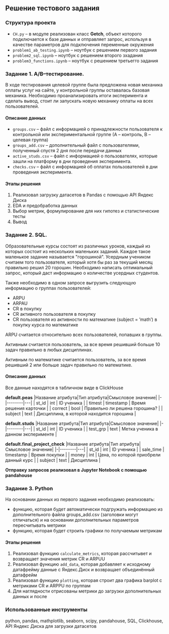 ## Решение тестового задания

### Структура проекта
- `CH.py` – в модуле реализован класс **Getch**, объект которого подключается к базе данных и отправляет запрос, используя в качестве параметров для подключения переменные окружения
- `problem1_ab_testing.ipynb` – ноутбук с решением первого задания
- `problem2_sql.ipynb` – ноутбук с решением второго зхадания
- `problem3_functions.ipynb` – ноутбук с решением третьегго задания

### Задание 1. A/B–тестирование.
В ходе тестирования целевой группе была предложена новая механика оплаты услуг на сайте, у контрольной группы оставалась базовая механика. Необходимо проанализировать итоги эксперимента и сделать вывод, стоит ли запускать новую механику оплаты на всех пользователей.
 
#### Описание данных  
  - `groups.csv` – файл с информацией о принадлежности пользователя к контрольной или экспериментальной группе (А – контроль, B – целевая группа)   
  - `groups_add.csv` – дополнительный файл с пользователями, полученный спустя 2 дня после передачи данных
  - `active_studs.csv` – файл с информацией о пользователях, которые зашли на платформу в дни проведения эксперимента. 
  - `checks.csv` – файл с информацией об оплатах пользователей в дни проведения эксперимента.

#### Этапы решения
1. Реализовал загрузку датасетов в Pandas с помощью API Яндекс Диска
2. EDA и предобработка данных
3. Выбор метрик, формулирование для них гипотез и статистические тесты
4. Вывод 

   
### Задание 2. SQL.
Образовательные курсы состоят из различных уроков, каждый из которых состоит из нескольких маленьких заданий. Каждое такое маленькое задание называется "горошиной". Усердным учеником считаем того пользователя, который хотя бы раз за текущий месяц правильно решил 20 горошин. Необходимо написать оптимальный запрос, который даст информацию о количестве усердных студентов.

Также необходимо в одном запросе выгрузить следующую информацию о группах пользователей:
- ARPU 
- ARPAU 
- CR в покупку 
- СR активного пользователя в покупку 
- CR пользователя из активности по математике (subject = ’math’) в покупку курса по математике

ARPU считается относительно всех пользователей, попавших в группы.

Активным считается пользователь, за все время решивший больше 10 задач правильно в любых дисциплинах.

Активным по математике считается пользователь, за все время решивший 2 или больше задач правильно по математике.

#### Описание данных
Все данные находятся в табличном виде в ClickHouse

 **default.peas**
|Название атрибута|Тип атрибута|Смысловое значение|
|-|--------|---|
| st_id | int | ID ученика |
| timest | timestamp | 	Время решения карточки |
| correct | bool | Правильно ли решена горошина? |
| subject | text | Дисциплина, в которой находится горошина |

**default.studs**
|Название атрибута|Тип атрибута|Смысловое значение|
|-|--------|---|
| st_id | int | ID ученика |
| test_grp | text | Метка ученика в данном эксперименте |

**default.final_project_check**
|Название атрибута|Тип атрибута|Смысловое значение|
|-|--------|---|
| st_id | int | ID ученика |
| sale_time | timestamp | Время покупки |
| money | int | Цена, по которой приобрели данный курс |
| subject | text | Дисциплина |

**Отправку запросов реализовал в Jupyter Notebook с помощью pandahouse**


### Задание 3. Python

На основании данных из первого задания необходимо реализовать:
- функцию, которая будет автоматически подгружать информацию из дополнительного файла groups_add.csv (заголовки могут отличаться) и на основании дополнительных параметров пересчитывать метрики
- функцию, которая будет строить графики по получаемым метрикам

#### Этапы решения
1. Реализовал функцию `calculate_metrics`, которая рассчитывет и возвращает значения метрик CR и ARPUU
2. Реализовал функцию `add_data`, которая добавляет к исходному датафрейму данные с Яндекс.Диск и возвращает объединённый датафрейм
3. Реализовал функцию `plotting`, которая строит два графика barplot с метриками CR и ARPPU по группам
4. Для наглядности отрисованы метрики до загрузки дополнительных данных и после

### Использованные инструменты
python, pandas, mathplotlib, seaborn, scipy, pandahouse, SQL, Clickhouse, API Яндекс Диска для загрузки датасетов
